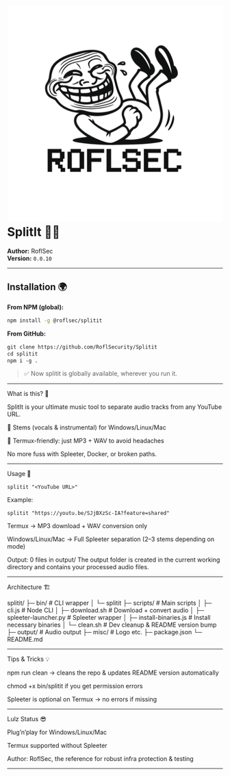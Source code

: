# ![SplitIt Logo](./misc/logo.png) SplitIt 🎵💥

**Author:** RoflSec  
**Version:** `0.0.10`  <!-- dynamically updated by clean.sh -->

---

## Installation 🌍

**From NPM (global):**
```bash
npm install -g @roflsec/splitit
```
**From GitHub:**
```
git clone https://github.com/RoflSecurity/Splitit
cd splitit
npm i -g .
```
> ✅ Now splitit is globally available, wherever you run it.




---

What is this? 🤔

SplitIt is your ultimate music tool to separate audio tracks from any YouTube URL.

🎹 Stems (vocals & instrumental) for Windows/Linux/Mac

📱 Termux-friendly: just MP3 + WAV to avoid headaches


No more fuss with Spleeter, Docker, or broken paths.


---

Usage 🚀
```
splitit "<YouTube URL>"
```
Example:
```
splitit "https://youtu.be/SJjBXzSc-IA?feature=shared"
```
Termux → MP3 download + WAV conversion only

Windows/Linux/Mac → Full Spleeter separation (2–3 stems depending on mode)


Output: 0 files in output/
The output folder is created in the current working directory and contains your processed audio files.


---

Architecture 🏗️

splitit/
├─ bin/                     # CLI wrapper
│  └─ splitit
├─ scripts/                 # Main scripts
│  ├─ cli.js                # Node CLI
│  ├─ download.sh           # Download + convert audio
│  ├─ spleeter-launcher.py  # Spleeter wrapper
│  ├─ install-binaries.js   # Install necessary binaries
│  └─ clean.sh              # Dev cleanup & README version bump
├─ output/                  # Audio output
├─ misc/                    # Logo etc.
├─ package.json
└─ README.md


---

Tips & Tricks 💡

npm run clean → cleans the repo & updates README version automatically

chmod +x bin/splitit if you get permission errors

Spleeter is optional on Termux → no errors if missing



---

Lulz Status 😎

Plug’n’play for Windows/Linux/Mac

Termux supported without Spleeter

Author: RoflSec, the reference for robust infra protection & testing


---
